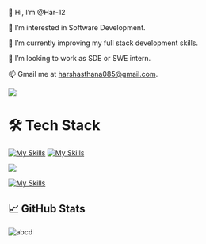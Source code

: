 👋 Hi, I’m @Har-12


👀 I’m interested in Software Development.


🌱 I’m currently improving my full stack development skills.


💞️ I’m looking to work as SDE or SWE intern.


📫 Gmail me at harshasthana085@gmail.com.



[![](https://visitcount.itsvg.in/api?id=Har-12&label=Profile%20Views&color=3&icon=5&pretty=true)](https://visitcount.itsvg.in)


# 🛠 Tech Stack
[![My Skills](https://skillicons.dev/icons?i=java,c,cpp,kotlin,nodejs,figma&theme=light)](https://skillicons.dev)  [![My Skills](https://skillicons.dev/icons?i=js,html,css,wasm)](https://skillicons.dev) 



<p align="left">
<a href="https://skillicons.dev">
<img src="https://skillicons.dev/icons?i=git,kubernetes,docker,c,vim" />
</a>
</p>

[![My Skills](https://skillicons.dev/icons?i=aws,gcp,azure,react,vue,flutter&perline=6)](https://skillicons.dev)

## 📈 GitHub Stats


![abcd](https://camo.githubusercontent.com/c402577511aef6322112bfd2df8d2a935f984d055858123c567526729134578c/68747470733a2f2f6769746875622d726561646d652d73746174732e76657263656c2e6170702f6170692f746f702d6c616e67733f757365726e616d653d6c61627261686d692673686f775f69636f6e733d74727565266c6f63616c653d656e266c61796f75743d636f6d70616374)

